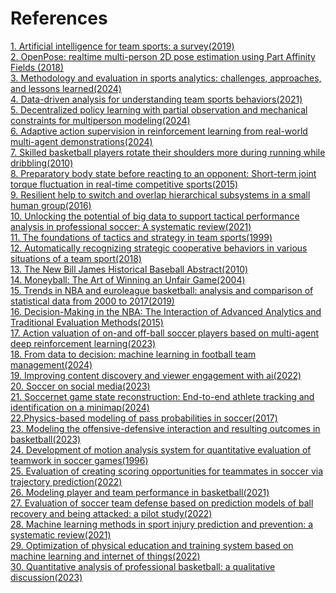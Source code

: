 # References

[1. Artificial intelligence for team sports: a survey(2019)](https://eprints.soton.ac.uk/436900/1/Artificial_Intelligence_for_Team_Sports_A_Survey.pdf) <br>
[2. OpenPose: realtime multi-person 2D
pose estimation using Part Affinity Fields (2018)](https://arxiv.org/pdf/1812.08008) <br>
[3. Methodology and evaluation in sports analytics: challenges, approaches, and
lessons learned(2024)](https://link.springer.com/article/10.1007/s10994-024-06585-0) <br>
[4. Data-driven analysis for understanding team sports behaviors(2021)](https://arxiv.org/pdf/2102.07545) <br>
[5. Decentralized policy learning with partial
observation and mechanical constraints for multiperson modeling(2024)](https://arxiv.org/pdf/2007.03155) <br>
[6. Adaptive action
supervision in reinforcement learning from real-world multi-agent demonstrations(2024)](https://arxiv.org/pdf/2305.13030) <br>
[7. Skilled basketball players rotate their shoulders more during
running while dribbling(2010)](https://www.researchgate.net/publication/45492822_Skilled_Basketball_Players_Rotate_Their_Shoulders_More_during_Running_While_Dribbling) <br>
[8. Preparatory body state before
reacting to an opponent: Short-term joint torque fluctuation in real-time competitive sports(2015)](https://journals.plos.org/plosone/article?id=10.1371/journal.pone.0128571) <br>
[9. Resilient help
to switch and overlap hierarchical subsystems in a small human group(2016)](https://www.researchgate.net/publication/299769568_Resilient_help_to_switch_and_overlap_hierarchical_subsystems_in_a_small_human_group) <br>
[10. Unlocking the potential of big
data to support tactical performance analysis in professional soccer: A systematic review(2021)](https://www.researchgate.net/publication/340666418_Unlocking_the_potential_of_big_data_to_support_tactical_performance_analysis_in_professional_soccer_A_systematic_review) <br>
[11. The foundations of tactics and strategy in team
sports(1999)](https://www.researchgate.net/publication/289757624_The_Foundations_of_Tactics_and_Strategy_in_Team_Sports) <br>
[12. Automatically recognizing strategic
cooperative behaviors in various situations of a team sport(2018)]() <br>
[13. The New Bill James Historical Baseball Abstract(2010)]() <br>
[14. Moneyball: The Art of Winning an Unfair Game(2004)]() <br>
[15. Trends in NBA and euroleague basketball:
analysis and comparison of statistical data from 2000 to 2017(2019)]() <br>
[16. Decision-Making in the NBA: The Interaction of Advanced Analytics and Traditional
Evaluation Methods(2015)]() <br>
[17. Action valuation of on-and off-ball soccer
players based on multi-agent deep reinforcement learning(2023)]() <br>
[18. From data to decision: machine learning in football team
management(2024)]() <br>
[19. Improving content discovery and viewer engagement with ai(2022)]() <br>
[20. Soccer on social media(2023)]() <br>
[21. Soccernet game state reconstruction: End-to-end
athlete tracking and identification on a minimap(2024)]() <br>
[22.Physics-based modeling of pass probabilities in soccer(2017)]() <br>
[23. Modeling the offensive-defensive interaction and resulting outcomes in basketball(2023)]() <br>
[24. Development of motion analysis system for quantitative
evaluation of teamwork in soccer games(1996)]() <br>
[25. Evaluation of creating scoring opportunities for
teammates in soccer via trajectory prediction(2022)]() <br>
[26. Modeling player and team performance in basketball(2021)]() <br>
[27. Evaluation of soccer team defense based on prediction models of ball recovery and being attacked: a pilot study(2022)]() <br>
[28. Machine learning methods in sport injury prediction and prevention: a systematic review(2021)]() <br>
[29. Optimization of physical education and training system based on machine learning and internet of things(2022)]() <br>
[30. Quantitative analysis of professional basketball: a qualitative discussion(2023)]() 
